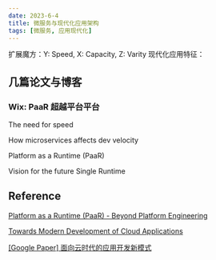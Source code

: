 ```yaml
---
date: 2023-6-4
title: 微服务与现代化应用架构
tags: [微服务, 应用现代化]
---
```


扩展魔方：Y: Speed, X: Capacity, Z: Varity
现代化应用特征：



## 几篇论文与博客

### Wix: PaaR 超越平台平台

The need for speed

How microservices affects dev velocity

Platform as a Runtime (PaaR)

Vision for the future Single Runtime

### 


## Reference

[Platform as a Runtime (PaaR) - Beyond Platform Engineering](https://www.aviransplace.com/post/platform-as-a-runtime-paar-beyond-platform-engineering)

[Towards Modern Development of Cloud Applications](https://serviceweaver.dev/assets/docs/hotos23_vision_paper.pdf)

[[Google Paper] 面向云时代的应用开发新模式](https://cn.dubbo.apache.org/zh-cn/blog/2023/05/26/google-paper-%E9%9D%A2%E5%90%91%E4%BA%91%E6%97%B6%E4%BB%A3%E7%9A%84%E5%BA%94%E7%94%A8%E5%BC%80%E5%8F%91%E6%96%B0%E6%A8%A1%E5%BC%8F/)



